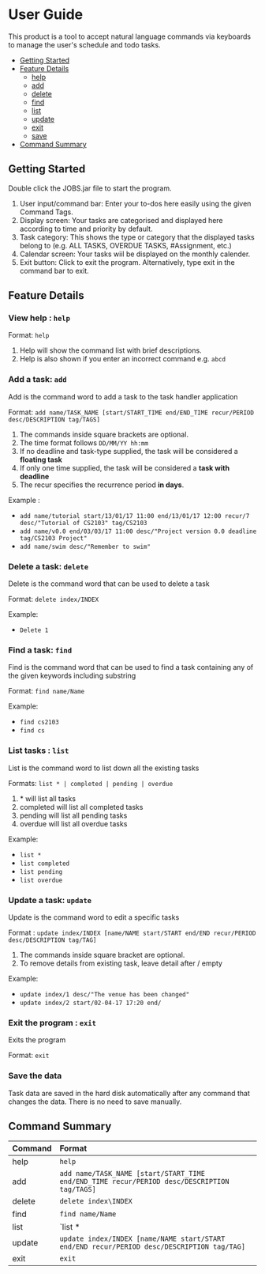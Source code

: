 # User Guide

This product is a tool to accept natural language commands via keyboards to manage the user's schedule and todo tasks.

* [Getting Started](#getting-started)
* [Feature Details](#feature-details)
	* [help](#view-help--help)
	* [add](#add-a-task-add)
	* [delete](#delete-a-task-delete)
	* [find](#find-a-task-find)
	* [list](#list-tasks--list)
	* [update](#update-a-task-update)
	* [exit](#exit-the-program--exit)
	* [save](#save-the-data)
* [Command Summary](#command-summary)



## Getting Started
Double click the JOBS.jar file to start the program.

1. User input/command bar: Enter your to-dos here easily using the given Command Tags.
2. Display screen: Your tasks are categorised and displayed here according to time and priority by default.
3. Task category: This shows the type or category that the displayed tasks belong to (e.g. ALL TASKS,
OVERDUE TASKS, #Assignment, etc.)
6. Calendar screen: Your tasks wiil be displayed on the monthly calender.
7. Exit button: Click to exit the program. Alternatively, type exit in the command bar to exit.

## Feature Details

### View help : `help`
Format: `help`

1. Help will show the command list with brief descriptions.
2. Help is also shown if you enter an incorrect command e.g. `abcd`

### Add a task: `add`
Add is the command word to add a task to the task handler application

Format: `add name/TASK_NAME [start/START_TIME end/END_TIME recur/PERIOD desc/DESCRIPTION tag/TAGS]`

1. The commands inside square brackets are optional.
2. The time format follows `DD/MM/YY hh:mm`
3. If no deadline and task-type supplied, the task will be considered a **floating task**
4. If only one time supplied, the task will be considered a **task with deadline**
5. The recur specifies the recurrence period **in days**.

Example :
* `add name/tutorial start/13/01/17 11:00 end/13/01/17 12:00 recur/7 desc/"Tutorial of CS2103" tag/CS2103`
* `add name/v0.0 end/03/03/17 11:00 desc/"Project version 0.0 deadline tag/CS2103 Project"`
* `add name/swim desc/"Remember to swim"`

### Delete a task: `delete`
Delete is the command word that can be used to delete a task

Format: `delete index/INDEX`

Example:
* `Delete 1`

### Find a task: `find`
Find is the command word that can be used to find a task containing any of the given keywords including substring

Format: `find name/Name`

Example:
* `find cs2103`
* `find cs`

### List tasks : `list`
List is the command word to list down all the existing tasks

Formats: `list * | completed | pending | overdue`
1. \* will list all tasks
2. completed will list all completed tasks
3. pending will list all pending tasks
4. overdue will list all overdue tasks

Example:
* `list *`
* `list completed`
* `list pending`
* `list overdue`

### Update a task: `update`
Update is the command word to edit a specific tasks

Format : `update index/INDEX [name/NAME start/START end/END recur/PERIOD desc/DESCRIPTION tag/TAG]`
1. The commands inside square bracket are optional.
2. To remove details from existing task, leave detail after / empty

Example:
* `update index/1 desc/"The venue has been changed"`
* `update index/2 start/02-04-17 17:20 end/`

### Exit the program : `exit`
Exits the program

Format: `exit`  

### Save the data 
Task data are saved in the hard disk automatically after any command that changes the data. There is no need to save manually.

## Command Summary
Command | Format  
-------- | :--------
help | `help`
add | `add name/TASK_NAME [start/START_TIME end/END_TIME recur/PERIOD desc/DESCRIPTION tag/TAGS]`
delete | `delete index\INDEX`
find | `find name/Name`
list | `list * | completed | pending | overdue`
update | `update index/INDEX [name/NAME start/START	end/END	recur/PERIOD desc/DESCRIPTION tag/TAG]`
exit | `exit`
